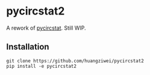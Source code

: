 # pycircstat2

A rework of [pycircstat](https://github.com/circstat/pycircstat). Still WIP.

## Installation

```
git clone https://github.com/huangziwei/pycircstat2
pip install -e pycircstat2 
```